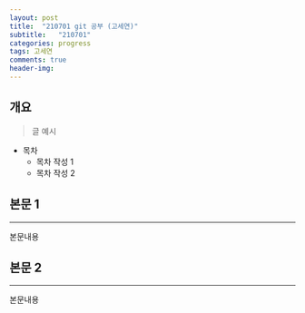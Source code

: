 ```yaml
---
layout: post
title:  "210701 git 공부 (고세연)"
subtitle:   "210701"
categories: progress
tags: 고세연
comments: true
header-img: 
---
```


## 개요
> 글 예시

- 목차
	- 목차 작성 1
	- 목차 작성 2 
  

## 본문 1
---
본문내용



## 본문 2
---
본문내용
